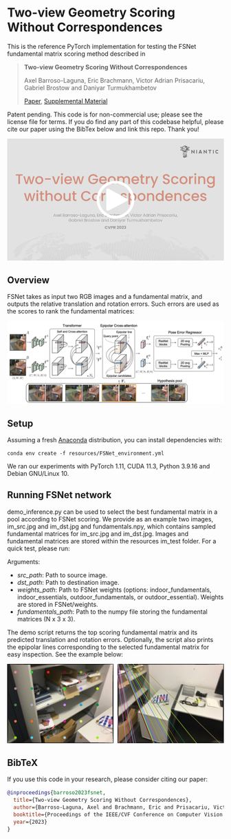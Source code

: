 # Two-view Geometry Scoring Without Correspondences

This is the reference PyTorch implementation for testing the FSNet fundamental matrix scoring method described in

> **Two-view Geometry Scoring Without Correspondences**
>
> Axel Barroso-Laguna, Eric Brachmann, Victor Adrian Prisacariu, Gabriel Brostow and Daniyar Turmukhambetov
>
> [Paper](https://openaccess.thecvf.com/content/CVPR2023/html/Barroso-Laguna_Two-View_Geometry_Scoring_Without_Correspondences_CVPR_2023_paper.html), [Supplemental Material](https://github.com/nianticlabs/scoring-without-correspondences/blob/main/resources/FSNet_supp.pdf)

Patent pending. This code is for non-commercial use; please see the license file for terms. If you do find any part of this codebase helpful, please cite our paper using the BibTex below and link this repo. Thank you!

<p align="center">
  <a href="https://www.youtube.com/watch?v=ZlT5h3uuU1k">
  <img src="resources/teaser_video.png" alt="3 minute CVPR presentation video link" width="550">
  </a>
</p>

## Overview

FSNet takes as input two RGB images and a fundamental matrix, and outputs the relative translation and rotation errors. Such errors are used as the scores to rank the fundamental matrices:
<p align="center">
  <img src="resources/method_overview.png" width="900" />
</p>

## Setup

Assuming a fresh [Anaconda](https://www.anaconda.com/download/) distribution, you can install dependencies with:
```shell
conda env create -f resources/FSNet_environment.yml
```
We ran our experiments with PyTorch 1.11, CUDA 11.3, Python 3.9.16 and Debian GNU/Linux 10.

## Running FSNet network
demo_inference.py can be used to select the best fundamental matrix in a pool according to FSNet scoring. We provide as an example two images, im_src.jpg and im_dst.jpg and fundamentals.npy, which contains sampled fundamental matrices for im_src.jpg and im_dst.jpg. Images and fundamental matrices are stored within the resources im_test folder. For a quick test, please run:

Arguments:

  * _src_path_: Path to source image.
  * _dst_path_: Path to destination image.
  * _weights_path_: Path to FSNet weights (options: indoor_fundamentals, indoor_essentials, outdoor_fundamentals, or outdoor_essential). Weights are stored in FSNet/weights.
  * _fundamentals_path_: Path to the numpy file storing the fundamental matrices (N x 3 x 3).

The demo script returns the top scoring fundamental matrix and its predicted translation and rotation errors. Optionally, the script also prints the epipolar lines corresponding to the selected fundamental matrix for easy inspection. See the example below:
<div align="center">
  <img src="resources/im_test/epi_lines.jpg" width="700" />
</div>

## BibTeX

If you use this code in your research, please consider citing our paper:

```bibtex
@inproceedings{barroso2023fsnet,
  title={Two-view Geometry Scoring Without Correspondences},
  author={Barroso-Laguna, Axel and Brachmann, Eric and Prisacariu, Victor and Brostow, Gabriel and Turmukhambetov, Daniyar},
  booktitle={Proceedings of the IEEE/CVF Conference on Computer Vision and Pattern Recognition},
  year={2023}
}
